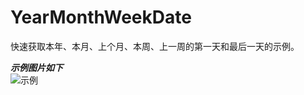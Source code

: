 # YearMonthWeekDate
快速获取本年、本月、上个月、本周、上一周的第一天和最后一天的示例。

***示例图片如下***<br>
![示例](https://github.com/Sun-Hong/YearMonthWeekDate/blob/master/MonthWeekDate/Year.png)
